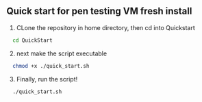 ## Quick start for pen testing VM fresh install

1) CLone the repository in home directory, then cd into Quickstart

```bash
  cd QuickStart
```
2) next make the script executable

```bash
  chmod +x ./quick_start.sh
```
3) Finally, run the script!
```bash
  ./quick_start.sh
```
